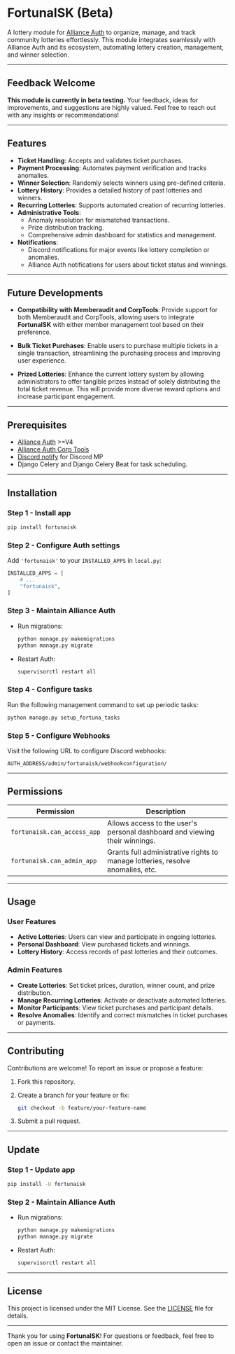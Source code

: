 # FortunaISK (Beta)

A lottery module for [Alliance Auth](https://allianceauth.org/) to organize, manage, and track community lotteries effortlessly. This module integrates seamlessly with Alliance Auth and its ecosystem, automating lottery creation, management, and winner selection.

______________________________________________________________________

## Feedback Welcome

**This module is currently in beta testing.** Your feedback, ideas for improvements, and suggestions are highly valued. Feel free to reach out with any insights or recommendations!

______________________________________________________________________

## Features

- **Ticket Handling**: Accepts and validates ticket purchases.
- **Payment Processing**: Automates payment verification and tracks anomalies.
- **Winner Selection**: Randomly selects winners using pre-defined criteria.
- **Lottery History**: Provides a detailed history of past lotteries and winners.
- **Recurring Lotteries**: Supports automated creation of recurring lotteries.
- **Administrative Tools**:
  - Anomaly resolution for mismatched transactions.
  - Prize distribution tracking.
  - Comprehensive admin dashboard for statistics and management.
- **Notifications**:
  - Discord notifications for major events like lottery completion or anomalies.
  - Alliance Auth notifications for users about ticket status and winnings.

______________________________________________________________________

## Future Developments

- **Compatibility with Memberaudit and CorpTools**: Provide support for both Memberaudit and CorpTools, allowing users to integrate **FortunaISK** with either member management tool based on their preference.

- **Bulk Ticket Purchases**: Enable users to purchase multiple tickets in a single transaction, streamlining the purchasing process and improving user experience.

- **Prized Lotteries**: Enhance the current lottery system by allowing administrators to offer tangible prizes instead of solely distributing the total ticket revenue. This will provide more diverse reward options and increase participant engagement.

______________________________________________________________________

## Prerequisites

- [Alliance Auth](https://allianceauth.readthedocs.io/en/v4.5.0/) >=V4
- [Alliance Auth Corp Tools](https://github.com/pvyParts/allianceauth-corp-tools)
- [Discord notify](https://apps.allianceauth.org/apps/detail/aa-discordnotify) for Discord MP
- Django Celery and Django Celery Beat for task scheduling.

______________________________________________________________________

## Installation

### Step 1 - Install app

```bash
pip install fortunaisk
```

### Step 2 - Configure Auth settings

Add `'fortunaisk'` to your `INSTALLED_APPS` in `local.py`:

```python
INSTALLED_APPS = [
    # ...
    "fortunaisk",
]
```

### Step 3 - Maintain Alliance Auth

- Run migrations:

  ```bash
  python manage.py makemigrations
  python manage.py migrate
  ```

- Restart Auth:

  ```bash
  supervisorctl restart all
  ```

### Step 4 - Configure tasks

Run the following management command to set up periodic tasks:

```bash
python manage.py setup_fortuna_tasks
```

### Step 5 - Configure Webhooks

Visit the following URL to configure Discord webhooks:

```
AUTH_ADDRESS/admin/fortunaisk/webhookconfiguration/
```

______________________________________________________________________

## Permissions

| **Permission**              | **Description**                                                                |
| --------------------------- | ------------------------------------------------------------------------------ |
| `fortunaisk.can_access_app` | Allows access to the user's personal dashboard and viewing their winnings.     |
| `fortunaisk.can_admin_app`  | Grants full administrative rights to manage lotteries, resolve anomalies, etc. |

______________________________________________________________________

## Usage

### User Features

- **Active Lotteries**: Users can view and participate in ongoing lotteries.
- **Personal Dashboard**: View purchased tickets and winnings.
- **Lottery History**: Access records of past lotteries and their outcomes.

### Admin Features

- **Create Lotteries**: Set ticket prices, duration, winner count, and prize distribution.
- **Manage Recurring Lotteries**: Activate or deactivate automated lotteries.
- **Monitor Participants**: View ticket purchases and participant details.
- **Resolve Anomalies**: Identify and correct mismatches in ticket purchases or payments.

______________________________________________________________________

## Contributing

Contributions are welcome! To report an issue or propose a feature:

1. Fork this repository.

1. Create a branch for your feature or fix:

   ```bash
   git checkout -b feature/your-feature-name
   ```

1. Submit a pull request.

______________________________________________________________________

## Update

### Step 1 - Update app

```bash
pip install -U fortunaisk
```

### Step 2 - Maintain Alliance Auth

- Run migrations:

  ```bash
  python manage.py makemigrations
  python manage.py migrate
  ```

- Restart Auth:

  ```bash
  supervisorctl restart all
  ```

______________________________________________________________________

## License

This project is licensed under the MIT License. See the [LICENSE](LICENSE) file for details.

______________________________________________________________________

Thank you for using **FortunaISK**! For questions or feedback, feel free to open an issue or contact the maintainer.
